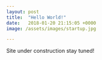 ```yaml
---
layout: post
title:  "Hello World!"
date:   2018-01-20 21:15:05 +0000
image: /assets/images/startup.jpg

---
```

Site under construction stay tuned!
